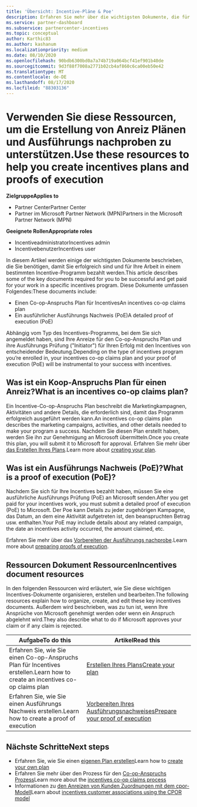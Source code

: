 ```yaml
---
title: 'Übersicht: Incentive-Pläne & Poe'
description: Erfahren Sie mehr über die wichtigsten Dokumente, die für die-Anreize benötigt werden, einschließlich eines anforderungsplans für einen zusammen-und detaillierten Ausführungs Nachweis (PoE).
ms.service: partner-dashboard
ms.subservice: partnercenter-incentives
ms.topic: conceptual
author: Karthic83
ms.author: kashanum
ms.localizationpriority: medium
ms.date: 08/10/2020
ms.openlocfilehash: 90bdb6300bd0a7a74b719a064bcf41ef901b40de
ms.sourcegitcommit: 9d3f88f7008a2771b02cb4af860c6ca00eb50e42
ms.translationtype: MT
ms.contentlocale: de-DE
ms.lasthandoff: 08/17/2020
ms.locfileid: "88303136"
---
```

# <a name="use-these-resources-to-help-you-create-incentives-plans-and-proofs-of-execution"></a><span data-ttu-id="52a36-103">Verwenden Sie diese Ressourcen, um die Erstellung von Anreiz Plänen und Ausführungs nachproben zu unterstützen.</span><span class="sxs-lookup"><span data-stu-id="52a36-103">Use these resources to help you create incentives plans and proofs of execution</span></span>

<span data-ttu-id="52a36-104">**Zielgruppe**</span><span class="sxs-lookup"><span data-stu-id="52a36-104">**Applies to**</span></span>

- <span data-ttu-id="52a36-105">Partner Center</span><span class="sxs-lookup"><span data-stu-id="52a36-105">Partner Center</span></span>
- <span data-ttu-id="52a36-106">Partner im Microsoft Partner Network (MPN)</span><span class="sxs-lookup"><span data-stu-id="52a36-106">Partners in the Microsoft Partner Network (MPN)</span></span>

<span data-ttu-id="52a36-107">**Geeignete Rollen**</span><span class="sxs-lookup"><span data-stu-id="52a36-107">**Appropriate roles**</span></span>

- <span data-ttu-id="52a36-108">Incentiveadministrator</span><span class="sxs-lookup"><span data-stu-id="52a36-108">Incentives admin</span></span>
- <span data-ttu-id="52a36-109">Incentivebenutzer</span><span class="sxs-lookup"><span data-stu-id="52a36-109">Incentives user</span></span>

<span data-ttu-id="52a36-110">In diesem Artikel werden einige der wichtigsten Dokumente beschrieben, die Sie benötigen, damit Sie erfolgreich sind und für Ihre Arbeit in einem bestimmten Incentive-Programm bezahlt werden.</span><span class="sxs-lookup"><span data-stu-id="52a36-110">This article describes some of the key documents required for you to be successful and get paid for your work in a specific incentives program.</span></span> <span data-ttu-id="52a36-111">Diese Dokumente umfassen Folgendes:</span><span class="sxs-lookup"><span data-stu-id="52a36-111">These documents include:</span></span>

- <span data-ttu-id="52a36-112">Einen Co-op-Anspruchs Plan für Incentives</span><span class="sxs-lookup"><span data-stu-id="52a36-112">An incentives co-op claims plan</span></span>
- <span data-ttu-id="52a36-113">Ein ausführlicher Ausführungs Nachweis (PoE)</span><span class="sxs-lookup"><span data-stu-id="52a36-113">A detailed proof of execution (PoE)</span></span>

<span data-ttu-id="52a36-114">Abhängig vom Typ des Incentives-Programms, bei dem Sie sich angemeldet haben, sind Ihre Anreize für den Co-op-Anspruchs Plan und ihre Ausführungs Prüfung ("Initiator") für Ihren Erfolg mit den Incentives von entscheidender Bedeutung.</span><span class="sxs-lookup"><span data-stu-id="52a36-114">Depending on the type of incentives program you’re enrolled in, your incentives co-op claims plan and your proof of execution (PoE) will be instrumental to your success with incentives.</span></span>

## <a name="what-is-an-incentives-co-op-claims-plan"></a><span data-ttu-id="52a36-115">Was ist ein Koop-Anspruchs Plan für einen Anreiz?</span><span class="sxs-lookup"><span data-stu-id="52a36-115">What is an incentives co-op claims plan?</span></span>

<span data-ttu-id="52a36-116">Ein Incentive-Co-op-Anspruchs Plan beschreibt die Marketingkampagnen, Aktivitäten und andere Details, die erforderlich sind, damit das Programm erfolgreich ausgeführt werden kann.</span><span class="sxs-lookup"><span data-stu-id="52a36-116">An incentives co-op claims plan describes the marketing campaigns, activities, and other details needed to make your program a success.</span></span> <span data-ttu-id="52a36-117">Nachdem Sie diesen Plan erstellt haben, werden Sie ihn zur Genehmigung an Microsoft übermitteln.</span><span class="sxs-lookup"><span data-stu-id="52a36-117">Once you create this plan, you will submit it to Microsoft for approval.</span></span> <span data-ttu-id="52a36-118">Erfahren Sie mehr über [das Erstellen Ihres Plans](incentives-create-your-plan.md).</span><span class="sxs-lookup"><span data-stu-id="52a36-118">Learn more about [creating your plan](incentives-create-your-plan.md).</span></span>

## <a name="what-is-a-proof-of-execution-poe"></a><span data-ttu-id="52a36-119">Was ist ein Ausführungs Nachweis (PoE)?</span><span class="sxs-lookup"><span data-stu-id="52a36-119">What is a proof of execution (PoE)?</span></span>

<span data-ttu-id="52a36-120">Nachdem Sie sich für Ihre Incentives bezahlt haben, müssen Sie eine ausführliche Ausführungs Prüfung (PoE) an Microsoft senden.</span><span class="sxs-lookup"><span data-stu-id="52a36-120">After you get paid for your incentives work, you must submit a detailed proof of execution (PoE) to Microsoft.</span></span> <span data-ttu-id="52a36-121">Der Poe kann Details zu jeder zugehörigen Kampagne, das Datum, an dem eine Aktivität aufgetreten ist, den beanspruchten Betrag usw. enthalten.</span><span class="sxs-lookup"><span data-stu-id="52a36-121">Your PoE may include details about any related campaign, the date an incentives activity occurred, the amount claimed, etc.</span></span> 

<span data-ttu-id="52a36-122">Erfahren Sie mehr über das [Vorbereiten der Ausführungs nachprobe](incentives-prepare-your-proof-of-execution.md).</span><span class="sxs-lookup"><span data-stu-id="52a36-122">Learn more about [preparing proofs of execution](incentives-prepare-your-proof-of-execution.md).</span></span>

## <a name="incentives-document-resources"></a><span data-ttu-id="52a36-123">Ressourcen Dokument Ressourcen</span><span class="sxs-lookup"><span data-stu-id="52a36-123">Incentives document resources</span></span>

<span data-ttu-id="52a36-124">In den folgenden Ressourcen wird erläutert, wie Sie diese wichtigen Incentives-Dokumente organisieren, erstellen und bearbeiten.</span><span class="sxs-lookup"><span data-stu-id="52a36-124">The following resources explain how to organize, create, and edit these key incentives documents.</span></span> <span data-ttu-id="52a36-125">Außerdem wird beschrieben, was zu tun ist, wenn Ihre Ansprüche von Microsoft genehmigt werden oder wenn ein Anspruch abgelehnt wird.</span><span class="sxs-lookup"><span data-stu-id="52a36-125">They also describe what to do if Microsoft approves your claim or if any claim is rejected.</span></span>

|  <span data-ttu-id="52a36-126">**Aufgabe**</span><span class="sxs-lookup"><span data-stu-id="52a36-126">**To do this**</span></span>  |  <span data-ttu-id="52a36-127">**Artikel**</span><span class="sxs-lookup"><span data-stu-id="52a36-127">**Read this**</span></span>  |
|--------------|-----------|
| <span data-ttu-id="52a36-128">Erfahren Sie, wie Sie einen Co-op-Anspruchs Plan für Incentives erstellen.</span><span class="sxs-lookup"><span data-stu-id="52a36-128">Learn how to create an incentives co-op claims plan</span></span> | [<span data-ttu-id="52a36-129">Erstellen Ihres Plans</span><span class="sxs-lookup"><span data-stu-id="52a36-129">Create your plan</span></span>](incentives-create-your-plan.md)  |
<span data-ttu-id="52a36-130">Erfahren Sie, wie Sie einen Ausführungs Nachweis erstellen.</span><span class="sxs-lookup"><span data-stu-id="52a36-130">Learn how to create a proof of execution</span></span> | [<span data-ttu-id="52a36-131">Vorbereiten Ihres Ausführungsnachweises</span><span class="sxs-lookup"><span data-stu-id="52a36-131">Prepare your proof of execution</span></span>](incentives-prepare-your-proof-of-execution.md)  |

## <a name="next-steps"></a><span data-ttu-id="52a36-132">Nächste Schritte</span><span class="sxs-lookup"><span data-stu-id="52a36-132">Next steps</span></span>

- <span data-ttu-id="52a36-133">Erfahren Sie, wie Sie einen [eigenen Plan erstellen](incentives-create-your-plan.md)</span><span class="sxs-lookup"><span data-stu-id="52a36-133">Learn how to [create your own plan](incentives-create-your-plan.md)</span></span>
- <span data-ttu-id="52a36-134">Erfahren Sie mehr über den Prozess für den [Co-op-Anspruchs Prozess](claims-overview.md)</span><span class="sxs-lookup"><span data-stu-id="52a36-134">Learn more about the [incentives co-op claims process](claims-overview.md)</span></span>
- <span data-ttu-id="52a36-135">Informationen zu [den Anreizen von Kunden Zuordnungen mit dem cpor-Modell](submit-osa-claim.md)</span><span class="sxs-lookup"><span data-stu-id="52a36-135">Learn about [incentives customer associations using the CPOR model](submit-osa-claim.md)</span></span>